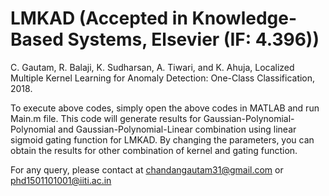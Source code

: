 # LMKAD (Accepted in Knowledge-Based Systems, Elsevier (IF: 4.396))
C. Gautam, R. Balaji, K. Sudharsan, A. Tiwari, and K. Ahuja, Localized Multiple Kernel Learning for Anomaly Detection: One-Class Classification, 2018.


To execute above codes, simply open the above codes in MATLAB and run Main.m file. This code will generate results for Gaussian-Polynomial-Polynomial and Gaussian-Polynomial-Linear combination using linear sigmoid gating function for LMKAD. By changing the parameters, you can obtain the results for other combination of kernel and gating function.


For any query, please contact at chandangautam31@gmail.com or phd1501101001@iiti.ac.in
